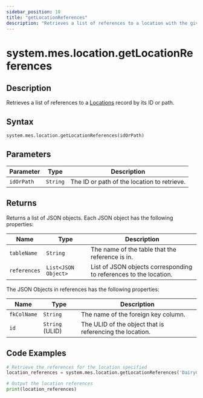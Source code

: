 ```yaml
---
sidebar_position: 10
title: "getLocationReferences"
description: "Retrieves a list of references to a location with the given ID or path."
---
```


# system.mes.location.getLocationReferences

## Description

Retrieves a list of references to a [Locations](../../data-model/location-model/location) record by its ID or path.

## Syntax

```python
system.mes.location.getLocationReferences(idOrPath)
```

## Parameters

| Parameter  | Type     | Description                                 |
| ---------- | -------- | ------------------------------------------- |
| `idOrPath` | `String` | The ID or path of the location to retrieve. |

## Returns

Returns a list of JSON objects. Each JSON object has the following properties:

| Name         | Type                | Description                                                       |
| ------------ | ------------------- | ----------------------------------------------------------------- |
| `tableName`  | `String`            | The name of the table that the reference is in.                   |
| `references` | `List<JSON Object>` | List of JSON objects corresponding to references to the location. |

The JSON Objects in references has the following properties:

| Name        | Type            | Description                                              |
| ----------- | --------------- | -------------------------------------------------------- |
| `fkColName` | `String`        | The name of the foreign key column.                      |
| `id`        | `String` (ULID) | The ULID of the object that is referencing the location. |

## Code Examples

```python
# Retrieve the references for the location specified
location_references = system.mes.location.getLocationReferences('DairyCo')

# Output the location references
print(location_references)
```
